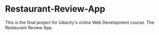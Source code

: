 # Restaurant-Review-App
This is the final project for Udacity's online Web Development course. The Restaurant Review App.

